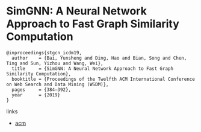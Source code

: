 # SimGNN: A Neural Network Approach to Fast Graph Similarity Computation


```
@inproceedings{stgcn_icdm19,
  author    = {Bai, Yunsheng and Ding, Hao and Bian, Song and Chen, Ting and Sun, Yizhou and Wang, Wei},
  title     = {SimGNN: A Neural Network Approach to Fast Graph Similarity Computation},
  booktitle = {Proceedings of the Twelfth ACM International Conference on Web Search and Data Mining (WSDM)},
  pages     = {384–392},
  year      = {2019}
}
```

links
- [acm](https://dl.acm.org/doi/10.1145/3289600.3290967)